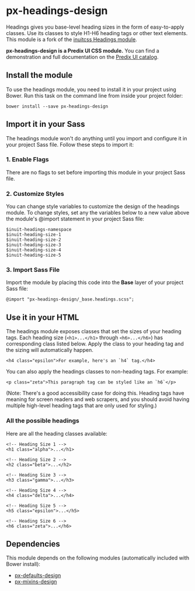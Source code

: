 # px-headings-design

Headings gives you base-level heading sizes in the form of easy-to-apply classes. Use its classes to style H1-H6 heading tags or other text elements. This module is a fork of the [inuitcss Headings module](https://github.com/inuitcss/base.headings).

**px-headings-design is a Predix UI CSS module.** You can find a demonstration and full documentation on the [Predix UI catalog](https://predixdev.github.io/predix-ui/?show=px-headings-design&type=css]).

## Install the module

To use the headings module, you need to install it in your project using Bower. Run this task on the command line from inside your project folder:

```
bower install --save px-headings-design
```

## Import it in your Sass

The headings module won't do anything until you import and configure it in your project Sass file. Follow these steps to import it:

### 1. Enable Flags

There are no flags to set before importing this module in your project Sass file.

### 2. Customize Styles

You can change style variables to customize the design of the headings module. To change styles, set any the variables below to a new value above the module's @import statement in your project Sass file:

```
$inuit-headings-namespace
$inuit-heading-size-1
$inuit-heading-size-2
$inuit-heading-size-3
$inuit-heading-size-4
$inuit-heading-size-5
```

### 3. Import Sass File

Import the module by placing this code into the **Base** layer of your project Sass file:

```
@import "px-headings-design/_base.headings.scss";
```

## Use it in your HTML

The headings module exposes classes that set the sizes of your heading tags. Each heading size (`<h1>...</h1>` through `<h6>...</h6>`) has corresponding class listed below. Apply the class to your heading tag and the sizing will automatically happen.

```
<h4 class="epsilon">For example, here's an `h4` tag.</h4>
```

You can also apply the headings classes to non-heading tags. For example:

```
<p class="zeta">This paragraph tag can be styled like an `h6`</p>
```

(Note: There's a good accessibility case for doing this. Heading tags have meaning for screen readers and web scrapers, and you should avoid having multiple high-level heading tags that are only used for styling.)

### All the possible headings

Here are all the heading classes available:

```
<!-- Heading Size 1 -->
<h1 class="alpha">...</h1>

<!-- Heading Size 2 -->
<h2 class="beta">...</h2>

<!-- Heading Size 3 -->
<h3 class="gamma">...</h3>

<!-- Heading Size 4 -->
<h4 class="delta">...</h4>

<!-- Heading Size 5 -->
<h5 class="epsilon">...</h5>

<!-- Heading Size 6 -->
<h6 class="zeta">...</h6>
```

## Dependencies

This module depends on the following modules (automatically included with Bower install):

* [px-defaults-design](https://github.com/PredixDev/px-defaults-design)
* [px-mixins-design](https://github.com/PredixDev/px-mixins-design)
